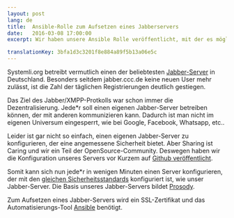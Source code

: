 ```yaml
---
layout: post 
lang: de 
title:  Ansible-Rolle zum Aufsetzen eines Jabberservers
date:   2016-03-08 17:00:00
excerpt: Wir haben unsere Ansible Rolle veröffentlicht, mit der es möglich ist sich einen Jabber-Server aufzusetzen, der genauso konfiguriert ist wie jabber.systemli.org.

translationKey: 3bfa1d3c3201f8e884a89f5b13a06e5c
---
```


Systemli.org betreibt vermutlich einen der beliebtesten [Jabber-Server](/service/xmpp.html) in Deutschland.
Besonders seitdem jabber.ccc.de keine neuen User mehr zulässt, ist die Zahl der täglichen Registrierungen deutlich gestiegen.

Das Ziel des Jabber/XMPP-Protkolls war schon immer die Dezentralisierung. Jede*r soll einen eigenen Jabber-Server betreiben können, 
der mit anderen kommunizieren kann. Dadurch ist man nicht im eigenen Universum eingesperrt, wie bei Google, Facebook, Whatsapp, etc..

Leider ist gar nicht so einfach, einen eigenen Jabber-Server zu konfigurieren, der eine angemessene Sicherheit bietet.
Aber Sharing ist Caring und wir ein Teil der OpenSource-Community.
Deswegen haben wir die Konfiguration unseres Servers vor Kurzem auf [Github veröffentlicht](https://github.com/systemli/ansible-role-prosody).

Somit kann sich nun jede*r in wenigen Minuten einen Server konfigurieren, der mit den [gleichen Sicherheitsstandards](https://xmpp.net/result.php?domain=jabber.systemli.org&type=client) konfiguriert ist, wie unser Jabber-Server. 
Die Basis unseres Jabber-Servers bildet [Prosody](https://prosody.im/).

Zum Aufsetzen eines Jabber-Servers wird ein SSL-Zertifikat und das Automatisierungs-Tool [Ansible](http://www.ansible.com/) benötigt.
